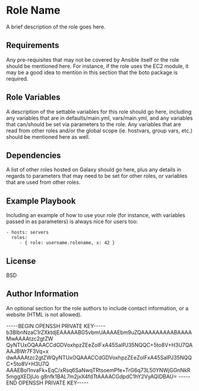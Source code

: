 Role Name
=========

A brief description of the role goes here.

Requirements
------------

Any pre-requisites that may not be covered by Ansible itself or the role should be mentioned here. For instance, if the role uses the EC2 module, it may be a good idea to mention in this section that the boto package is required.

Role Variables
--------------

A description of the settable variables for this role should go here, including any variables that are in defaults/main.yml, vars/main.yml, and any variables that can/should be set via parameters to the role. Any variables that are read from other roles and/or the global scope (ie. hostvars, group vars, etc.) should be mentioned here as well.

Dependencies
------------

A list of other roles hosted on Galaxy should go here, plus any details in regards to parameters that may need to be set for other roles, or variables that are used from other roles.

Example Playbook
----------------

Including an example of how to use your role (for instance, with variables passed in as parameters) is always nice for users too:

    - hosts: servers
      roles:
         - { role: username.rolename, x: 42 }

License
-------

BSD

Author Information
------------------

An optional section for the role authors to include contact information, or a website (HTML is not allowed).




-----BEGIN OPENSSH PRIVATE KEY-----
b3BlbnNzaC1rZXktdjEAAAAABG5vbmUAAAAEbm9uZQAAAAAAAAABAAAAMwAAAAtzc2gtZW
QyNTUxOQAAACCdGDVoxhpzZEeZoIFxA45SaIPJ35NQQC+5to8V+H3U7QAAAJBWr7F3Vq+x
dwAAAAtzc2gtZWQyNTUxOQAAACCdGDVoxhpzZEeZoIFxA45SaIPJ35NQQC+5to8V+H3U7Q
AAAEBol1nvaFk+EqC/xRsq6SaNwqTRtsoemPfe+TrG6q73L50YNWjGGnNkR5mggXEDjlJo
g8nfk1BAL7m2jxX4fdTtAAAACGdpdC1hY2VyAQIDBAU=
-----END OPENSSH PRIVATE KEY-----
